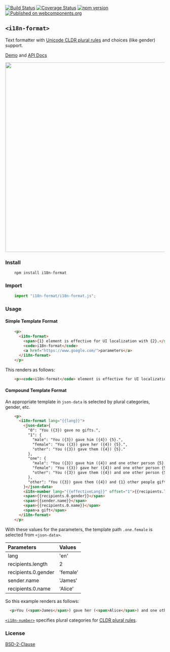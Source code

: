 [![Build Status](https://travis-ci.org/t2ym/i18n-format.svg?branch=master)](https://travis-ci.org/t2ym/i18n-format)
[![Coverage Status](https://coveralls.io/repos/github/t2ym/i18n-format/badge.svg?branch=master&build=39)](https://coveralls.io/github/t2ym/i18n-format?branch=master)
[![npm version](https://badge.fury.io/js/i18n-format.svg)](https://badge.fury.io/js/i18n-format)
[![Published on webcomponents.org](https://img.shields.io/badge/webcomponents.org-published-blue.svg)](https://www.webcomponents.org/element/t2ym/i18n-format)

## `<i18n-format>`

Text formatter with [Unicode CLDR plural rules](http://cldr.unicode.org/index/cldr-spec/plural-rules) and choices (like gender) support.

[Demo](https://www.webcomponents.org/element/t2ym/i18n-format/demo/demo/index.html) and [API Docs](https://www.webcomponents.org/element/t2ym/i18n-format/elements/i18n-format)

<img src="https://raw.githubusercontent.com/wiki/t2ym/i18n-format/i18n-format.gif" width="600px">

### Install

```
    npm install i18n-format
```

### Import

```javascript
    import "i18n-format/i18n-format.js";
```

### Usage

#### Simple Template Format

```html
    <p>
      <i18n-format>
        <span>{1} element is effective for UI localization with {2}.</span>
        <code>i18n-format</code>
        <a href="https://www.google.com/">parameters</a>
      </i18n-format>
    </p>
```

This renders as follows:

```html
    <p><code>i18n-format</code> element is effective for UI localization with <a href="https://www.google.com/">parameters</a>.</p>
```

#### Compound Template Format

An appropriate template in `json-data` is selected by plural categories, gender, etc.

```html
    <p>
      <i18n-format lang="{{lang}}">
        <json-data>{
          "0": "You ({3}) gave no gifts.",
          "1": {
            "male": "You ({3}) gave him ({4}) {5}.",
            "female": "You ({3}) gave her ({4}) {5}.",
            "other": "You ({3}) gave them ({4}) {5}."
          },
          "one": {
            "male": "You ({3}) gave him ({4}) and one other person {5}.",
            "female": "You ({3}) gave her ({4}) and one other person {5}.",
            "other": "You ({3}) gave them ({4}) and one other person {5}."
          },
          "other": "You ({3}) gave them ({4}) and {1} other people gifts."
        }</json-data>
        <i18n-number lang="{{effectiveLang}}" offset="1">{{recipients.length}}</i18n-number>
        <span>{{recipients.0.gender}}</span>
        <span>{{sender.name}}</span>
        <span>{{recipients.0.name}}</span>
        <span>a gift</span>
      </i18n-format>
    </p>
```

With these values for the parameters, the template path `.one.female` is selected from `<json-data>`.

| Parameters          | Values   |
|:--------------------|:---------|
| lang                | 'en'     |
| recipients.length   | 2        |
| recipients.0.gender | 'female' |
| sender.name         | 'James'  |
| recipients.0.name   | 'Alice'  |

So this example renders as follows:

```html
  <p>You (<span>James</span>) gave her (<span>Alice</span>) and one other person <span>a gift</span>.</p>
```

[`<i18n-number>`](https://www.webcomponents.org/element/t2ym/i18n-number) specifies plural categories for
[CLDR plural rules](http://cldr.unicode.org/index/cldr-spec/plural-rules).

### License

[BSD-2-Clause](https://github.com/t2ym/i18n-format/blob/master/LICENSE.md)
